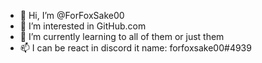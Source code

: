 - 👋 Hi, I’m @ForFoxSake00
- 👀 I’m interested in GitHub.com
- 🌱 I’m currently learning to all of them or just them
- 📫 I can be react in discord it name: forfoxsake00#4939

<!---
ForFoxSake00/ForFoxSake00 is a ✨ special ✨ repository because its `README.md` (this file) appears on your GitHub profile.
You can click the Preview link to take a look at your changes.
--->
